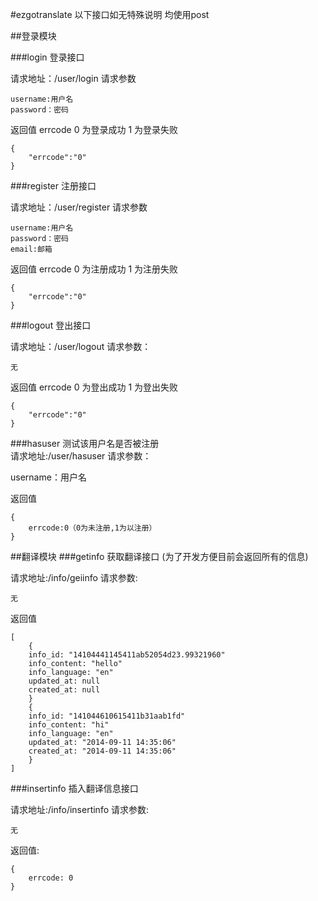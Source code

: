 #ezgotranslate
以下接口如无特殊说明 均使用post

##登录模块

###login
登录接口

请求地址：/user/login
请求参数

    username:用户名
    password：密码
    
返回值 
errcode 
0 为登录成功 
1 为登录失败

    {
        "errcode":"0"
    }
    
###register
注册接口

请求地址：/user/register
请求参数

    username:用户名
    password：密码
    email:邮箱
    
返回值 
errcode 
0 为注册成功 
1 为注册失败

    {
        "errcode":"0"
    }
    
###logout
登出接口

请求地址：/user/logout
请求参数：

    无
    
返回值 
errcode 
0 为登出成功 
1 为登出失败

    {
        "errcode":"0"
    }
###hasuser
测试该用户名是否被注册  
请求地址:/user/hasuser
请求参数：

username：用户名

返回值

    {
        errcode:0（0为未注册,1为以注册）
    }  
##翻译模块
###getinfo
获取翻译接口
(为了开发方便目前会返回所有的信息)

请求地址:/info/geiinfo
请求参数:

    无

返回值

    [
        {
        info_id: "14104441145411ab52054d23.99321960"
        info_content: "hello"
        info_language: "en"
        updated_at: null
        created_at: null
        }
        {
        info_id: "141044610615411b31aab1fd"
        info_content: "hi"
        info_language: "en"
        updated_at: "2014-09-11 14:35:06"
        created_at: "2014-09-11 14:35:06"
        }
    ]
###insertinfo
插入翻译信息接口

请求地址:/info/insertinfo
请求参数:

    无
    
返回值:

    {
        errcode: 0
    }
    
    
